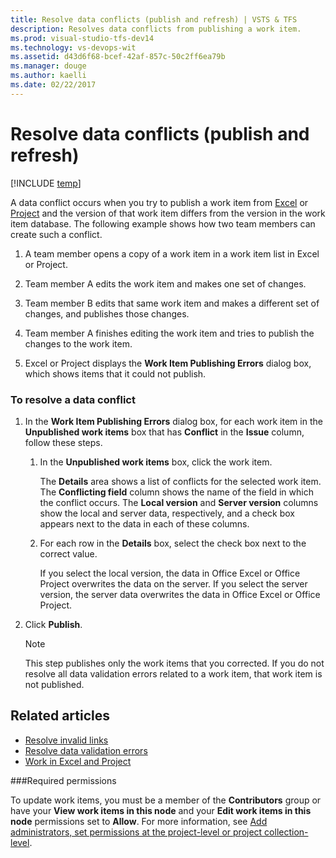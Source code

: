 ```yaml
---
title: Resolve data conflicts (publish and refresh) | VSTS & TFS
description: Resolves data conflicts from publishing a work item.
ms.prod: visual-studio-tfs-dev14
ms.technology: vs-devops-wit
ms.assetid: d43d6f68-bcef-42af-857c-50c2ff6ea79b
ms.manager: douge
ms.author: kaelli
ms.date: 02/22/2017  
---
```


# Resolve data conflicts (publish and refresh)

[!INCLUDE [temp](../../_shared/dev15-version-header.md)]

A data conflict occurs when you try to publish a work item from [Excel](bulk-add-modify-work-items-excel.md) or [Project](create-your-backlog-tasks-using-project.md) and the version of that work item differs from the version in the work item database. The following example shows how two team members can create such a conflict.  
  
1.  A team member opens a copy of a work item in a work item list in Excel or Project.  
  
2.  Team member A edits the work item and makes one set of changes.  
  
3.  Team member B edits that same work item and makes a different set of changes, and publishes those changes.  
  
4.  Team member A finishes editing the work item and tries to publish the changes to the work item.  
  
5.  Excel or Project displays the **Work Item Publishing Errors** dialog box, which shows items that it could not publish.  
  
### To resolve a data conflict  
  
1.  In the **Work Item Publishing Errors** dialog box, for each work item in the **Unpublished work items** box that has **Conflict** in the **Issue** column, follow these steps.  
  
    1.  In the **Unpublished work items** box, click the work item.  
  
         The **Details** area shows a list of conflicts for the selected work item. The **Conflicting field** column shows the name of the field in which the conflict occurs. The **Local version** and **Server version** columns show the local and server data, respectively, and a check box appears next to the data in each of these columns.  
  
    2.  For each row in the **Details** box, select the check box next to the correct value.  
  
         If you select the local version, the data in Office Excel or Office Project overwrites the data on the server. If you select the server version, the server data overwrites the data in Office Excel or Office Project.  
  
2.  Click **Publish**.  
  
    > [!NOTE]  
    >  This step publishes only the work items that you corrected. If you do not resolve all data validation errors related to a work item, that work item is not published.  
  
## Related articles
-  [Resolve invalid links](resolve-excel-invalid-links-tree-list.md)   
-  [Resolve data validation errors](resolve-excel-data-validation-errors.md)   
-  [Work in Excel and Project](track-work-vsts-tfs.md)  


###Required permissions  
  
To update work items, you must be a member of the **Contributors** group or have your **View work items in this node** and your **Edit work items in this node** permissions set to **Allow**. For more information, see [Add administrators, set permissions at the project-level or project collection-level](../../../security/set-project-collection-level-permissions.md). 